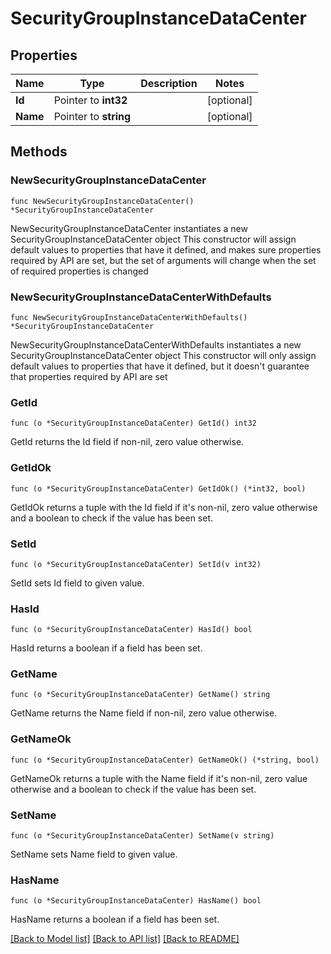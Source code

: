 # SecurityGroupInstanceDataCenter

## Properties

Name | Type | Description | Notes
------------ | ------------- | ------------- | -------------
**Id** | Pointer to **int32** |  | [optional] 
**Name** | Pointer to **string** |  | [optional] 

## Methods

### NewSecurityGroupInstanceDataCenter

`func NewSecurityGroupInstanceDataCenter() *SecurityGroupInstanceDataCenter`

NewSecurityGroupInstanceDataCenter instantiates a new SecurityGroupInstanceDataCenter object
This constructor will assign default values to properties that have it defined,
and makes sure properties required by API are set, but the set of arguments
will change when the set of required properties is changed

### NewSecurityGroupInstanceDataCenterWithDefaults

`func NewSecurityGroupInstanceDataCenterWithDefaults() *SecurityGroupInstanceDataCenter`

NewSecurityGroupInstanceDataCenterWithDefaults instantiates a new SecurityGroupInstanceDataCenter object
This constructor will only assign default values to properties that have it defined,
but it doesn't guarantee that properties required by API are set

### GetId

`func (o *SecurityGroupInstanceDataCenter) GetId() int32`

GetId returns the Id field if non-nil, zero value otherwise.

### GetIdOk

`func (o *SecurityGroupInstanceDataCenter) GetIdOk() (*int32, bool)`

GetIdOk returns a tuple with the Id field if it's non-nil, zero value otherwise
and a boolean to check if the value has been set.

### SetId

`func (o *SecurityGroupInstanceDataCenter) SetId(v int32)`

SetId sets Id field to given value.

### HasId

`func (o *SecurityGroupInstanceDataCenter) HasId() bool`

HasId returns a boolean if a field has been set.

### GetName

`func (o *SecurityGroupInstanceDataCenter) GetName() string`

GetName returns the Name field if non-nil, zero value otherwise.

### GetNameOk

`func (o *SecurityGroupInstanceDataCenter) GetNameOk() (*string, bool)`

GetNameOk returns a tuple with the Name field if it's non-nil, zero value otherwise
and a boolean to check if the value has been set.

### SetName

`func (o *SecurityGroupInstanceDataCenter) SetName(v string)`

SetName sets Name field to given value.

### HasName

`func (o *SecurityGroupInstanceDataCenter) HasName() bool`

HasName returns a boolean if a field has been set.


[[Back to Model list]](../README.md#documentation-for-models) [[Back to API list]](../README.md#documentation-for-api-endpoints) [[Back to README]](../README.md)



